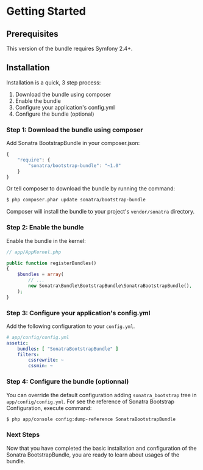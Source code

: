 Getting Started
===============

## Prerequisites

This version of the bundle requires Symfony 2.4+.

## Installation

Installation is a quick, 3 step process:

1. Download the bundle using composer
2. Enable the bundle
3. Configure your application's config.yml
4. Configure the bundle (optional)

### Step 1: Download the bundle using composer

Add Sonatra BootstrapBundle in your composer.json:

```js
{
    "require": {
        "sonatra/bootstrap-bundle": "~1.0"
    }
}
```

Or tell composer to download the bundle by running the command:

```bash
$ php composer.phar update sonatra/bootstrap-bundle
```

Composer will install the bundle to your project's `vendor/sonatra` directory.

### Step 2: Enable the bundle

Enable the bundle in the kernel:

```php
// app/AppKernel.php

public function registerBundles()
{
    $bundles = array(
        // ...
        new Sonatra\Bundle\BootstrapBundle\SonatraBootstrapBundle(),
    );
}
```

### Step 3: Configure your application's config.yml

Add the following configuration to your `config.yml`.

```yaml
# app/config/config.yml
assetic:
    bundles: [ "SonatraBootstrapBundle" ]
    filters:
        cssrewrite: ~
        cssmin: ~
```

### Step 4: Configure the bundle (optionnal)

You can override the default configuration adding `sonatra_bootstrap` tree in `app/config/config.yml`.
For see the reference of Sonatra Bootstrap Configuration, execute command:

```bash
$ php app/console config:dump-reference SonatraBootstrapBundle 
```

### Next Steps

Now that you have completed the basic installation and configuration of the
Sonatra BootstrapBundle, you are ready to learn about usages of the bundle.

